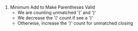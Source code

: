 1. Minimum Add to Make Parentheses Valid
	- We are counting unmatched '(' and ')'
	- We decrease the '(' count if see a ')'
	- Otherwise, increase the ')' count for unmatched closing